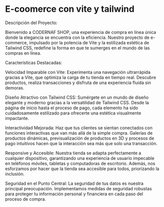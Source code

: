 # E-coomerce con vite y tailwind


Descripción del Proyecto:

Bienvenido a CODERNAF SHOP, una experiencia de compra en línea única donde la elegancia se encuentra con la eficiencia. Nuestro proyecto de e-commerce, impulsado por la potencia de Vite y la estilizada estética de Tailwind CSS, redefine la forma en que te sumerges en el mundo de las compras en línea.

Características Destacadas:

Velocidad Imparable con Vite:
Experimenta una navegación ultrarrápida gracias a Vite, que optimiza la carga de tu tienda en tiempo real. Descubre productos, realiza transacciones y disfruta de una experiencia fluida sin demoras.

Diseño Atractivo con Tailwind CSS:
Sumérgete en un mundo de diseño elegante y moderno gracias a la versatilidad de Tailwind CSS. Desde la página de inicio hasta el proceso de pago, cada elemento ha sido cuidadosamente estilizado para ofrecerte una estética visualmente impactante.

Interactividad Mejorada:
Haz que tus clientes se sientan conectados con funciones interactivas que van más allá de la simple compra. Galerías de productos dinámicas, previsualización de productos en 3D y procesos de pago intuitivos hacen que la interacción sea más que solo una transacción.

Responsive y Accesible:
Nuestra tienda se adapta perfectamente a cualquier dispositivo, garantizando una experiencia de usuario impecable en teléfonos móviles, tabletas y computadoras de escritorio. Además, nos esforzamos por hacer que la tienda sea accesible para todos, priorizando la inclusión.

Seguridad en el Punto Central:
La seguridad de tus datos es nuestra principal preocupación. Implementamos medidas de seguridad robustas para proteger tu información personal y financiera en cada paso del proceso de compra.